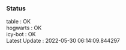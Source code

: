 ### Status


table : OK  
hogwarts : OK  
icy-bot : OK  
Latest Update : 2022-05-30 06:14:09.844297
